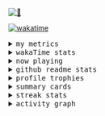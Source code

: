 [![🐙](https://hits.seeyoufarm.com/api/count/incr/badge.svg?url=https%3A%2F%2Fgithub.com%2Fktnkk%2Fhit-counter&count_bg=%23070707&title_bg=%23070707&icon=&icon_color=%23E7E7E7&title=visitors&edge_flat=true)](https://hits.seeyoufarm.com)

[![wakatime](https://wakatime.com/badge/user/43ee8060-219a-4cc8-b7a0-9a681ab5a8a7.svg)](https://wakatime.com/@43ee8060-219a-4cc8-b7a0-9a681ab5a8a7)

<details>
  <summary> <samp>my metrics</samp></summary>
  
  <br>
  
 ![🐳](https://github.com/kkhys/kkhys/blob/main/github-metrics.svg)
  
  ***
</details>

<details>
  <summary> <samp>wakaTime stats</samp></summary>
  
  <br>
  
<!--START_SECTION:waka-->
![Code Time](http://img.shields.io/badge/Code%20Time-947%20hrs%2024%20mins-blue)

**🐱 My GitHub Data** 

> 📦 5.0 MB Used in GitHub's Storage 
 > 
> 🏆 2,581 Contributions in the Year 2023
 > 
> 💼 Opted to Hire
 > 
> 📜 3 Public Repositories 
 > 
> 🔑 56 Private Repositories 
 > 
**I'm an Early 🐤** 

```text
🌞 Morning                10495 commits       ███████████░░░░░░░░░░░░░░   43.95 % 
🌆 Daytime                5605 commits        ██████░░░░░░░░░░░░░░░░░░░   23.47 % 
🌃 Evening                6716 commits        ███████░░░░░░░░░░░░░░░░░░   28.13 % 
🌙 Night                  1062 commits        █░░░░░░░░░░░░░░░░░░░░░░░░   04.45 % 
```
📅 **I'm Most Productive on Monday** 

```text
Monday                   4575 commits        █████░░░░░░░░░░░░░░░░░░░░   19.16 % 
Tuesday                  4048 commits        ████░░░░░░░░░░░░░░░░░░░░░   16.95 % 
Wednesday                4307 commits        █████░░░░░░░░░░░░░░░░░░░░   18.04 % 
Thursday                 3895 commits        ████░░░░░░░░░░░░░░░░░░░░░   16.31 % 
Friday                   4145 commits        ████░░░░░░░░░░░░░░░░░░░░░   17.36 % 
Saturday                 1533 commits        ██░░░░░░░░░░░░░░░░░░░░░░░   06.42 % 
Sunday                   1375 commits        █░░░░░░░░░░░░░░░░░░░░░░░░   05.76 % 
```


📊 **This Week I Spent My Time On** 

```text
🕑︎ Time Zone: Asia/Tokyo

💬 Programming Languages: 
Other                    29 hrs 28 mins      ██████████████████░░░░░░░   72.02 % 
TypeScript               2 hrs 39 mins       ██░░░░░░░░░░░░░░░░░░░░░░░   06.51 % 
JavaScript               2 hrs 14 mins       █░░░░░░░░░░░░░░░░░░░░░░░░   05.47 % 
HTML                     1 hr 37 mins        █░░░░░░░░░░░░░░░░░░░░░░░░   03.98 % 
Play2                    1 hr 10 mins        █░░░░░░░░░░░░░░░░░░░░░░░░   02.87 % 

🔥 Editors: 
Chrome                   29 hrs 28 mins      ██████████████████░░░░░░░   72.02 % 
IntelliJ                 8 hrs 26 mins       █████░░░░░░░░░░░░░░░░░░░░   20.62 % 
WebStorm                 3 hrs               ██░░░░░░░░░░░░░░░░░░░░░░░   07.36 % 
RubyMine                 0 secs              ░░░░░░░░░░░░░░░░░░░░░░░░░   00.00 % 

💻 Operating System: 
Mac                      40 hrs 51 mins      █████████████████████████   99.82 % 
Windows                  2 mins              ░░░░░░░░░░░░░░░░░░░░░░░░░   00.09 % 
Unknown OS               2 mins              ░░░░░░░░░░░░░░░░░░░░░░░░░   00.08 % 
```


 Last Updated on 2023/06/20 18:46:44 UTC
<!--END_SECTION:waka-->
  
  ***
</details>


<details>
  <summary> <samp>now playing</samp></summary>
  
  <br>
 
 [![🐟](https://spotify-github-profile.vercel.app/api/view?uid=31ryofms4dnv7mrohhepo4c4zgqu&cover_image=true&theme=default&show_offline=false&background_color=121212&bar_color=53b14f&bar_color_cover=false)](https://open.spotify.com/user/31ryofms4dnv7mrohhepo4c4zgqu)
  
  ***
</details>

<details>
  <summary> <samp>github readme stats</samp></summary>
  
  <br>
  
 <p align="left"> 
  <img alt="🐠" src="https://github-readme-stats.vercel.app/api?username=kkhys&count_private=true&show_icons=true&theme=dark&include_all_commits=true" />
  <img alt="🐟" src="https://github-readme-stats.vercel.app/api/top-langs/?username=kkhys&layout=compact&theme=dark&langs_count=10&hide=HTML,CSS,SCSS" />
</p>
  
  ***
</details>

<details>
  <summary> <samp>profile trophies</samp></summary>
  
  <br>
  
  [![🐬](https://github-profile-trophy.vercel.app/?username=kkhys&rank=SECRET,SSS,SS,S,AAA,AA,A&theme=darkhub&row=1&margin-w=10&no-bg=true)](https://github.com/ryo-ma/github-profile-trophy)
  
  ***
</details>

<details>
  <summary> <samp>summary cards</samp></summary>
  
  <br>
  
  ![🐋](https://github-profile-summary-cards.vercel.app/api/cards/profile-details?username=kkhys&theme=github_dark)
  ![🦑](https://github-profile-summary-cards.vercel.app/api/cards/repos-per-language?username=kkhys&theme=github_dark)
  ![🦭](https://github-profile-summary-cards.vercel.app/api/cards/most-commit-language?username=kkhys&theme=github_dark)
  ![🦀](https://github-profile-summary-cards.vercel.app/api/cards/stats?username=kkhys&theme=github_dark)
  ![🦈](https://github-profile-summary-cards.vercel.app/api/cards/productive-time?username=kkhys&theme=github_dark)
  
  ***
</details>

<details>
  <summary> <samp>streak stats</samp></summary>
  
  <br>
  
  [![🐠](http://github-readme-streak-stats.herokuapp.com?user=kkhys&theme=dark)](https://git.io/streak-stats)
  
  ***
</details>

<details>
  <summary> <samp>activity graph</samp></summary>
  
  <br>
  
  [![🐡](https://github-readme-activity-graph.cyclic.app/graph?username=kkhys&theme=xcode)](https://github.com/ashutosh00710/github-readme-activity-graph)
  
  ***
</details>
